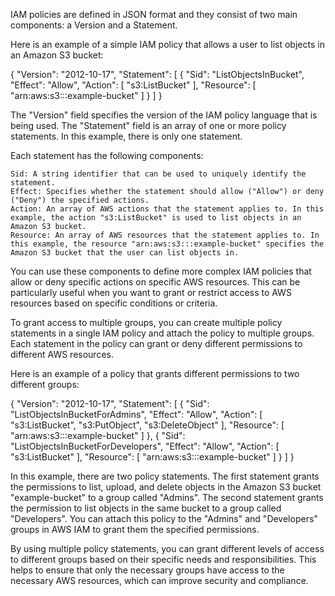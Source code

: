 IAM policies are defined in JSON format and they consist of two main components: a Version and a Statement.

Here is an example of a simple IAM policy that allows a user to list objects in an Amazon S3 bucket:

{
    "Version": "2012-10-17",
    "Statement": [
        {
            "Sid": "ListObjectsInBucket",
            "Effect": "Allow",
            "Action": [
                "s3:ListBucket"
            ],
            "Resource": [
                "arn:aws:s3:::example-bucket"
            ]
        }
    ]
}


The "Version" field specifies the version of the IAM policy language that is being used. The "Statement" field is an array of one or more policy statements. In this example, there is only one statement.

Each statement has the following components:

    Sid: A string identifier that can be used to uniquely identify the statement.
    Effect: Specifies whether the statement should allow ("Allow") or deny ("Deny") the specified actions.
    Action: An array of AWS actions that the statement applies to. In this example, the action "s3:ListBucket" is used to list objects in an Amazon S3 bucket.
    Resource: An array of AWS resources that the statement applies to. In this example, the resource "arn:aws:s3:::example-bucket" specifies the Amazon S3 bucket that the user can list objects in.

You can use these components to define more complex IAM policies that allow or deny specific actions on specific AWS resources. This can be particularly useful when you want to grant or restrict access to AWS resources based on specific conditions or criteria.


To grant access to multiple groups, you can create multiple policy statements in a single IAM policy and attach the policy to multiple groups. Each statement in the policy can grant or deny different permissions to different AWS resources.

Here is an example of a policy that grants different permissions to two different groups:

{
    "Version": "2012-10-17",
    "Statement": [
        {
            "Sid": "ListObjectsInBucketForAdmins",
            "Effect": "Allow",
            "Action": [
                "s3:ListBucket",
                "s3:PutObject",
                "s3:DeleteObject"
            ],
            "Resource": [
                "arn:aws:s3:::example-bucket"
            ]
        },
        {
            "Sid": "ListObjectsInBucketForDevelopers",
            "Effect": "Allow",
            "Action": [
                "s3:ListBucket"
            ],
            "Resource": [
                "arn:aws:s3:::example-bucket"
            ]
        }
    ]
}


In this example, there are two policy statements. The first statement grants the permissions to list, upload, and delete objects in the Amazon S3 bucket "example-bucket" to a group called "Admins". The second statement grants the permission to list objects in the same bucket to a group called "Developers". You can attach this policy to the "Admins" and "Developers" groups in AWS IAM to grant them the specified permissions.

By using multiple policy statements, you can grant different levels of access to different groups based on their specific needs and responsibilities. This helps to ensure that only the necessary groups have access to the necessary AWS resources, which can improve security and compliance.
